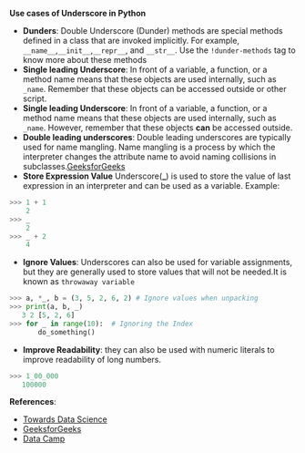 **Use cases of Underscore in Python**

- **Dunders**: Double Underscore (Dunder) methods are special methods defined in a class that are invoked implicitly. For example, `__name__`,`__init__`,`__repr__`, and `__str__`.
Use the `!dunder-methods` tag to know more about these methods
- **Single leading Underscore**:  In front of a variable, a function, or a method name means that these objects are used internally, such as `_name`. Remember that these objects can be accessed outside or other script.
- **Single leading Underscore**:  In front of a variable, a function, or a method name means that these objects are used internally, such as `_name`. However, remember that these objects **can** be accessed outside.
-  **Double leading underscores**: Double leading underscores are typically used for name mangling.
Name mangling is a process by which the interpreter changes the attribute name to avoid naming collisions in subclasses.[GeeksforGeeks](https://www.geeksforgeeks.org/name-mangling-in-python/)
- **Store Expression Value** Underscore(**_**) is used to store the value of last expression in an interpreter and can be used as a variable. Example:
```python
>>> 1 + 1
    2
>>> _
    2
>>> _ + 2
    4
```
-  **Ignore Values**: Underscores can also be used for variable assignments, but they are generally used to store values that will not be needed.It is known as `throwaway variable`
 ```python
>>> a, *_, b = (3, 5, 2, 6, 2) # Ignore values when unpacking
>>> print(a, b, _)
    3 2 [5, 2, 6]
>>> for _ in range(10):  # Ignoring the Index
        do_something()
```
-  **Improve Readability**: they can also be used with numeric literals to improve readability of long numbers.
 ```python
>>> 1_00_000
    100000
```

**References**:
- [Towards Data Science](https://towardsdatascience.com/whats-the-meaning-of-single-and-double-underscores-in-python-3d27d57d6bd1)
- [GeeksforGeeks](https://www.geeksforgeeks.org/underscore-_-python/)
- [Data Camp](https://www.datacamp.com/tutorial/role-underscore-python)
